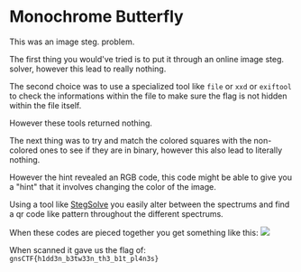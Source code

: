 # Monochrome Butterfly

This was an image steg. problem. 

The first thing you would've tried is to put it through an online image steg. solver, however this lead to really
nothing.

The second choice was to use a specialized tool like `file` or `xxd` or `exiftool` to check the informations within the file to make sure the flag is not hidden
within the file itself.

However these tools returned nothing.

The next thing was to try and match the colored squares with the non-colored ones to see if they are in binary, however this also lead to literally nothing.

However the hint revealed an RGB code, this code might be able to give you a "hint" that it involves changing the color of the image.

Using a tool like [StegSolve](https://github.com/exoad-archive/gnsctf2021/raw/main/apps/stegsolve.jar) you easily alter between the spectrums and find a qr code like
pattern throughout the different spectrums.

When these codes are pieced together you get something like this:
![](https://github.com/exoad-archive/gnsctf2021/blob/main/assets/butterfly_qr.png?raw=true)

When scanned it gave us the flag of:
`gnsCTF{h1dd3n_b3tw33n_th3_b1t_pl4n3s}`
